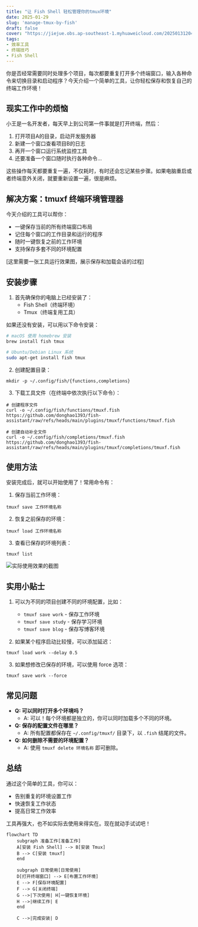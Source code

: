 ```yaml
---
title: "让 Fish Shell 轻松管理你的tmux环境"
date: 2025-01-29
slug: 'manage-tmux-by-fish'
draft: false
cover: "https://jiejue.obs.ap-southeast-1.myhuaweicloud.com/20250131204441197.webp"
tags:
- 效率工具
- 终端技巧
- Fish Shell
---
```

你是否经常需要同时处理多个项目，每次都要重复打开多个终端窗口，输入各种命令来切换目录和启动程序？今天介绍一个简单的工具，让你轻松保存和恢复自己的终端工作环境！

<!--more-->

## 现实工作中的烦恼

小王是一名开发者，每天早上到公司第一件事就是打开终端，然后：

1. 打开项目A的目录，启动开发服务器
2. 新建一个窗口查看项目B的日志
3. 再开一个窗口运行系统监控工具
4. 还要准备一个窗口随时执行各种命令...

这些操作每天都要重复一遍，不仅耗时，有时还会忘记某些步骤。如果电脑重启或者终端意外关闭，就要重新设置一遍，很是麻烦。

## 解决方案：tmuxf 终端环境管理器

今天介绍的工具可以帮你：

- 一键保存当前的所有终端窗口布局
- 记住每个窗口的工作目录和运行的程序
- 随时一键恢复之前的工作环境
- 支持保存多套不同的环境配置

[这里需要一张工具运行效果图，展示保存和加载会话的过程]

## 安装步骤

1. 首先确保你的电脑上已经安装了：
   - Fish Shell（终端环境）
   - Tmux（终端复用工具）

如果还没有安装，可以用以下命令安装：

```bash
# macOS 使用 homebrew 安装
brew install fish tmux

# Ubuntu/Debian Linux 系统
sudo apt-get install fish tmux
```

2. 创建配置目录：

```fish
mkdir -p ~/.config/fish/{functions,completions}
```

3. 下载工具文件（在终端中依次执行以下命令）：

```fish
# 创建程序文件
curl -o ~/.config/fish/functions/tmuxf.fish https://github.com/donghao1393/fish-assistant/raw/refs/heads/main/plugins/tmuxf/functions/tmuxf.fish

# 创建自动补全文件
curl -o ~/.config/fish/completions/tmuxf.fish https://github.com/donghao1393/fish-assistant/raw/refs/heads/main/plugins/tmuxf/completions/tmuxf.fish
```

## 使用方法

安装完成后，就可以开始使用了！常用命令有：

1. 保存当前工作环境：

```fish
tmuxf save 工作环境名称
```

2. 恢复之前保存的环境：

```fish
tmuxf load 工作环境名称
```

3. 查看已保存的环境列表：

```fish
tmuxf list
```

![实际使用效果的截图](https://jiejue.obs.ap-southeast-1.myhuaweicloud.com/20250131202755148.webp)

## 实用小贴士

1. 可以为不同的项目创建不同的环境配置，比如：

   - `tmuxf save work` - 保存工作环境
   - `tmuxf save study` - 保存学习环境
   - `tmuxf save blog` - 保存写博客环境
2. 如果某个程序启动比较慢，可以添加延迟：

```fish
tmuxf load work --delay 0.5
```

3. 如果想修改已保存的环境，可以使用 force 选项：

```fish
tmuxf save work --force
```

## 常见问题

- **Q: 可以同时打开多个环境吗？**
  - A: 可以！每个环境都是独立的，你可以同时加载多个不同的环境。
- **Q: 保存的配置文件在哪里？**
  - A: 所有配置都保存在 `~/.config/tmuxf/` 目录下，以 `.fish` 结尾的文件。
- **Q: 如何删除不需要的环境配置？**
  - A: 使用 `tmuxf delete 环境名称` 即可删除。

## 总结

通过这个简单的工具，你可以：

- 告别重复的环境设置工作
- 快速恢复工作状态
- 提高日常工作效率

工具再强大，也不如实际去使用来得实在。现在就动手试试吧！

```mermaid
flowchart TD
    subgraph 准备工作[准备工作]
    A[安装 Fish Shell] --> B[安装 Tmux]
    B --> C[安装 tmuxf]
    end
  
    subgraph 日常使用[日常使用]
    D[打开终端窗口] --> E[布置工作环境]
    E --> F[保存环境配置]
    F --> G[关闭终端]
    G -->|下次使用| H[一键恢复环境]
    H -->|继续工作| E
    end
  
    C -->|完成安装| D
```
